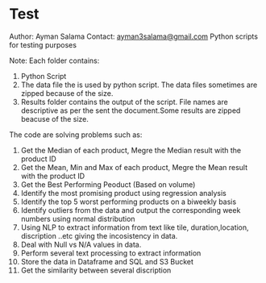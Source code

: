 # Test
Author: Ayman Salama
Contact: ayman3salama@gmail.com
Python scripts for testing purposes

Note: Each folder contains:
1. Python Script 
2. The data file the is used by python script. The data files sometimes are zipped because of the size.
3. Results folder contains the output of the script. File names are descriptive as per the sent the document.Some results are zipped beacuse of the size. 

The code are solving problems such as:
1. Get the Median of each product, Megre the Median result with the product ID
2. Get the Mean, Min and Max of each product, Megre the Mean result with the product ID
3. Get the Best Performing Peoduct (Based on volume)
4. Identify the most promising product using regression analysis
5. Identify the top 5 worst performing products on a biweekly basis
6. Identify outliers from the data and output the corresponding week numbers using normal distribution
7. Using NLP to extract information from text like tile, duration,location, discription ..etc giving the incosistency in data. 
8. Deal with Null vs N/A values in data. 
9. Perform several text processing to extract information 
10. Store the data in Dataframe and SQL and S3 Bucket
11. Get the similarity between several discription
